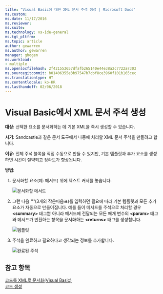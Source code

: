 ```yaml
---
title: "Visual Basic에 대한 XML 문서 주석 생성 | Microsoft Docs"
ms.custom: 
ms.date: 11/17/2016
ms.reviewer: 
ms.suite: 
ms.technology: vs-ide-general
ms.tgt_pltfrm: 
ms.topic: article
author: gewarren
ms.author: gewarren
manager: ghogen
ms.workload:
- multiple
ms.openlocfilehash: 2f421553657dfafb265140e44e38a2c7722a7303
ms.sourcegitcommit: b01406355e3b97547b7cbf8ce3960f101b165cec
ms.translationtype: HT
ms.contentlocale: ko-KR
ms.lasthandoff: 02/06/2018
---
```

# <a name="generate-xml-documentation-comments-in-visual-basic"></a>Visual Basic에서 XML 문서 주석 생성

**대상:** 선택한 요소를 문서화하는 데 기본 XML을 즉시 생성할 수 있습니다. 

**시기:** Sandcastle과 같은 문서 도구에서 나중에 처리할 XML 문서 주석을 만들려고 합니다.

**이유:** 전체 주석 블록을 직접 수동으로 만들 수 있지만, 기본 템플릿과 추가 요소를 생성하면 시간이 절약되고 정확도가 향상됩니다. 

**방법:**

1. 문서화할 요소(예: 메서드) 위에 텍스트 커서를 놓습니다.

   ![문서화할 메서드](media/doc-highlight-vb.png)

1. 그런 다음 **'''**(3개의 작은따옴표)를 입력하면 필요에 따라 기본 템플릿과 모든 추가 요소가 자동으로 만들어집니다.  예를 들어 메서드를 주석으로 처리할 경우 **\<summary\>** 태그뿐 아니라 메서드에 전달되는 모든 매개 변수의 **\<param\>** 태그와 메서드가 반환하는 항목을 문서화하는 **\<returns\>** 태그를 생성합니다.

   ![템플릿](media/doc-preview-vb.png)

1. 주석을 완료하고 필요하다고 생각되는 정보를 추가합니다.

   ![완료된 주석](media/doc-result-vb.png)

## <a name="see-also"></a>참고 항목

[코드를 XML로 문서화(Visual Basic)](/dotnet/visual-basic/programming-guide/program-structure/documenting-your-code-with-xml)  
[코드 생성](../code-generation-in-visual-studio.md)